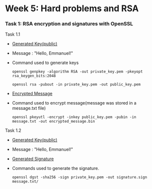 # Week 5: Hard problems and RSA

### Task 1: RSA encryption and signatures with OpenSSL

Task 1.1
- [Generated Key(public)](./public_key.pem)
- Message : "Hello, Emmanuel!"
- Command used to generate keys
  
  `openssl genpkey -algorithm RSA -out private_key.pem -pkeyopt rsa_keygen_bits:2048`
  
  `openssl rsa -pubout -in private_key.pem -out public_key.pem`

- [Encrypted Message](./encrypted_message.bin)
- Command used to encrypt message(message was stored in a message.txt file)

  `openssl pkeyutl -encrypt -inkey public_key.pem -pubin -in message.txt -out encrypted_message.bin`

Task 1.2
- [Generated Key(public)](./public_key.pem)
- Message : "Hello, Emmanuel!"
- [Generated Signature](./signature.sign)
- Commands used to generate the signature.

  `openssl dgst -sha256 -sign private_key.pem -out signature.sign message.txt/`
